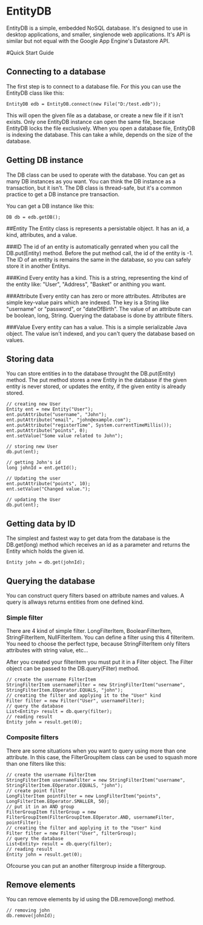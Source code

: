 EntityDB
========

EntityDB is a simple, embedded NoSQL database. It's designed to use in desktop applications, and smaller, singlenode web applications. It's API is similar but not equal with the Google App Engine's Datastore API.

#Quick Start Guide

## Connecting to a database
The first step is to connect to a database file. For this you can use the EntityDB class like this:

    EntityDB edb = EntityDB.connect(new File("D:/test.edb"));
    
This will open the given file as a database, or create a new file if it isn't exists. Only one EntityDB instance can open the same file, because EntityDB locks the file exclusively. When you open a database file, EntityDB is indexing the database. This can take a while, depends on the size of the database.

## Getting DB instance
The DB class can be used to operate with the database. You can get as many DB instances as you want. You can think the DB instance as a transaction, but it isn't. The DB class is thread-safe, but it's a common practice to get a DB instance pre transaction.

You can get a DB instance like this:

    DB db = edb.getDB();
    
##Entity
The Entity class is represents a persistable object. It has an id, a kind, attributes, and a value.

###ID
The id of an entity is automatically genrated when you call the DB.put(Entity) method. Before the put method call, the id of the entity is -1. The ID of an entity is remains the same in the database, so you can safely store it in another Entitys.

###Kind
Every entity has a kind. This is a string, representing the kind of the entity like: "User", "Address", "Basket" or anithing you want.

###Attribute
Every entity can has zero or more attributes. Attributes are simple key-value pairs which are indexed. The key is a String like "username" or "password", or "dateOfBirth". The value of an attribute can be boolean, long, String.
Querying the database is done by attribute filters.

###Value
Every entity can has a value. This is a simple serializable Java object. The value isn't indexed, and you can't query the database based on values.

## Storing data
You can store entities in to the database throught the DB.put(Entity) method. The put method stores a new Entity in the database if the given entity is never stored, or updates the entity, if the given entity is already stored.

    // creating new User
    Entity ent = new Entity("User");
	ent.putAttribute("username", "John");
	ent.putAttribute("email", "john@example.com");
	ent.putAttribute("registerTime", System.currentTimeMillis());
	ent.putAttribute("points", 0);
	ent.setValue("Some value related to John");
		
	// storing new User
	db.put(ent);
	
	// getting John's id
	long johnId = ent.getId();
		
	// Updating the user
	ent.putAttribute("points", 10);
	ent.setValue("Changed value.");
		
	// updating the User
	db.put(ent);
    
## Getting data by ID
The simplest and fastest way to get data from the database is the DB.get(long) method which receives an id as a parameter and returns the Entity which holds the given id.

    Entity john = db.get(johnId);

## Querying the database
You can construct query filters based on attribute names and values. A query is allways returns entities from one defined kind.

### Simple filter
There are 4 kind of simple filter. LongFilterItem, BooleanFilterItem, StringFilterItem, NullFilterItem. You can define a filter using this 4 filteritem. You need to choose the perfect type, because StringFilterItem only filters attributes with string value, etc...

After you created your filteritem you must put it in a Filter object. The Filter object can be passed to the DB.query(Filter) method.

    // create the username FilterItem
	StringFilterItem usernameFilter = new StringFilterItem("username", StringFilterItem.EOperator.EQUALS, "john");
	// creating the filter and applying it to the "User" kind
	Filter filter = new Filter("User", usernameFilter);
	// query the database
	List<Entity> result = db.query(filter);
	// reading result
	Entity john = result.get(0);
	
### Composite filters
There are some situations when you want to query using more than one attribute. In this case, the FilterGroupItem class can be used to squash more than one filters like this:

    // create the username FilterItem
	StringFilterItem usernameFilter = new StringFilterItem("username", StringFilterItem.EOperator.EQUALS, "john");
	// create point filter
	LongFilterItem pointFilter = new LongFilterItem("points", LongFilterItem.EOperator.SMALLER, 50);
	// put it in an AND group
	FilterGroupItem filterGroup = new FilterGroupItem(FilterGroupItem.EOperator.AND, usernameFilter, pointFilter);
	// creating the filter and applying it to the "User" kind
	Filter filter = new Filter("User", filterGroup);
	// query the database
	List<Entity> result = db.query(filter);
	// reading result
	Entity john = result.get(0);
	
Ofcourse you can put an another filtergroup inside a filtergroup.
	
## Remove elements
You can remove elements by id using the DB.remove(long) method.

    // removing john
	db.remove(johnId);
	


